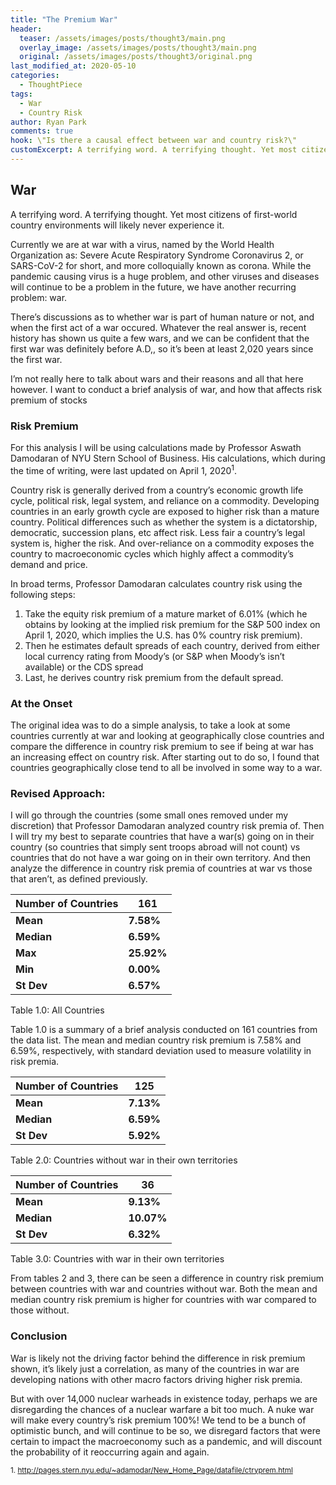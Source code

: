 ```yaml
---
title: "The Premium War"
header:
  teaser: /assets/images/posts/thought3/main.png
  overlay_image: /assets/images/posts/thought3/main.png
  original: /assets/images/posts/thought3/original.png
last_modified_at: 2020-05-10
categories:
  - ThoughtPiece
tags:
  - War
  - Country Risk
author: Ryan Park
comments: true
hook: \"Is there a causal effect between war and country risk?\"
customExcerpt: A terrifying word. A terrifying thought. Yet most citizens of first-world country environments will likely never experience it.
---
```


## War

A terrifying word. A terrifying thought. Yet most citizens of first-world country environments will likely never experience it.

Currently we are at war with a virus, named by the World Health Organization as: Severe Acute Respiratory Syndrome Coronavirus 2, or SARS-CoV-2 for short, and more colloquially known as corona. While the pandemic causing virus is a huge problem, and other viruses and diseases will continue to be a problem in the future, we have another recurring problem: war.

There’s discussions as to whether war is part of human nature or not, and when the first act of a war occured. Whatever the real answer is, recent history has shown us quite a few wars, and we can be confident that the first war was definitely before A.D,, so it’s been at least 2,020 years since the first war.

I’m not really here to talk about wars and their reasons and all that here however. I want to conduct a brief analysis of war, and how that affects risk premium of stocks

### Risk Premium

For this analysis I will be using calculations made by Professor Aswath Damodaran of NYU Stern School of Business. His calculations, which during the time of writing, were last updated on April 1, 2020<sup>1</sup>.

Country risk is generally derived from a country’s economic growth life cycle, political risk, legal system, and reliance on a commodity. Developing countries in an early growth cycle are exposed to higher risk than a mature country. Political differences such as whether the system is a dictatorship, democratic, succession plans, etc affect risk. Less fair a country’s legal system is, higher the risk. And over-reliance on a commodity exposes the country to macroeconomic cycles which highly affect a commodity’s demand and price.

In broad terms, Professor Damodaran calculates country risk using the following steps:

1. Take the equity risk premium of a mature market of 6.01% (which he obtains by looking at the implied risk premium for the S&P 500 index on April 1, 2020, which implies the U.S. has 0% country risk premium).
2. Then he estimates default spreads of each country, derived from either local currency rating from Moody’s (or S&P when Moody’s isn’t available) or the CDS spread
3. Last, he derives country risk premium from the default spread. 

### At the Onset

The original idea was to do a simple analysis, to take a look at some countries currently at war and looking at geographically close countries and compare the difference in country risk premium to see if being at war has an increasing effect on country risk. After starting out to do so, I found that countries geographically close tend to all be involved in some way to a war.

### Revised Approach:

I will go through the countries (some small ones removed under my discretion) that Professor Damodaran analyzed country risk premia of. Then I will try my best to separate countries that have a war(s) going on in their country (so countries that simply sent troops abroad will not count) vs countries that do not have a war going on in their own territory. And then analyze the difference in country risk premia of countries at war vs those that aren’t, as defined previously.

| Number of Countries | 161        |
| ------------------- | ---------- |
| **Mean**            | **7.58%**  |
| **Median**          | **6.59%**  |
| **Max**             | **25.92%** |
| **Min**             | **0.00%**  |
| **St Dev**          | **6.57%**  |

Table 1.0: All Countries

Table 1.0 is a summary of a brief analysis conducted on 161 countries from the data list. The mean and median country risk premium is 7.58% and 6.59%, respectively, with standard deviation used to measure volatility in risk premia.

| Number of Countries | 125       |
| ------------------- | --------- |
| **Mean**            | **7.13%** |
| **Median**          | **6.59%** |
| **St Dev**          | **5.92%** |

Table 2.0: Countries without war in their own territories

| Number of Countries | 36         |
| ------------------- | ---------- |
| **Mean**            | **9.13%**  |
| **Median**          | **10.07%** |
| **St Dev**          | **6.32%**  |

Table 3.0: Countries with war in their own territories

From tables 2 and 3, there can be seen a difference in country risk premium between countries with war and countries without war. Both the mean and median country risk premium is higher for countries with war compared to those without.

### Conclusion

War is likely not the driving factor behind the difference in risk premium shown, it’s likely just a correlation, as many of the countries in war are developing nations with other macro factors driving higher risk premia.

But with over 14,000 nuclear warheads in existence today, perhaps we are disregarding the chances of a nuclear warfare a bit too much. A nuke war will make every country’s risk premium 100%! We tend to be a bunch of optimistic bunch, and will continue to be so, we disregard factors that were certain to impact the macroeconomy such as a pandemic, and will discount the probability of it reoccurring again and again.



<sup>1. http://pages.stern.nyu.edu/~adamodar/New_Home_Page/datafile/ctryprem.html</sup>